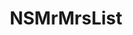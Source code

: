 ﻿---
uid: crmscript_ref_NSMrMrsList
title: NSMrMrsList
intellisense: Void.NSMrMrsList
keywords: NSMrMrsList
so.topic: reference
---
